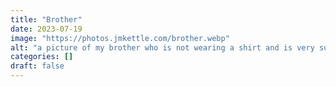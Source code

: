 ```yaml
---
title: "Brother"
date: 2023-07-19
image: "https://photos.jmkettle.com/brother.webp"
alt: "a picture of my brother who is not wearing a shirt and is very sunburnt, also in black and white"
categories: []
draft: false
---
```

